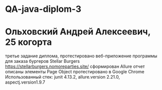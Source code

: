 # QA-java-diplom-3
# Ольховский Андрей Алексеевич, 25 когорта
третье задание диплома, протестировано веб-приложение программы для заказа бургеров Stellar Burgers https://stellarburgers.nomoreparties.site/
сформирован Allure отчет описаны элементы Page Object протестировано в Google Chrome Использованный стек: junit 4.13.2, allure.version 2.21.0, aspectj.version1.9.7
